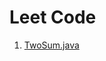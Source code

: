 # Leet Code

1. [TwoSum.java](https://github.com/brianuceda/leetcode/blob/main/exercises/TwoSum.java)
